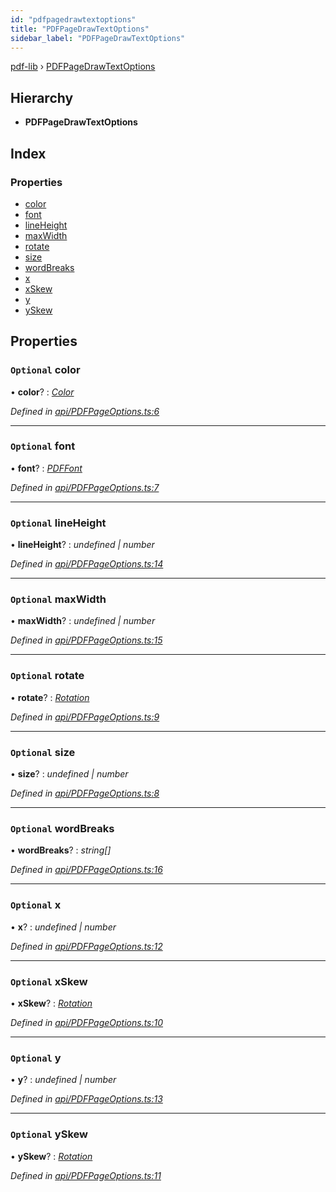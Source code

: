 ```yaml
---
id: "pdfpagedrawtextoptions"
title: "PDFPageDrawTextOptions"
sidebar_label: "PDFPageDrawTextOptions"
---
```


[pdf-lib](../index.md) › [PDFPageDrawTextOptions](pdfpagedrawtextoptions.md)

## Hierarchy

* **PDFPageDrawTextOptions**

## Index

### Properties

* [color](pdfpagedrawtextoptions.md#optional-color)
* [font](pdfpagedrawtextoptions.md#optional-font)
* [lineHeight](pdfpagedrawtextoptions.md#optional-lineheight)
* [maxWidth](pdfpagedrawtextoptions.md#optional-maxwidth)
* [rotate](pdfpagedrawtextoptions.md#optional-rotate)
* [size](pdfpagedrawtextoptions.md#optional-size)
* [wordBreaks](pdfpagedrawtextoptions.md#optional-wordbreaks)
* [x](pdfpagedrawtextoptions.md#optional-x)
* [xSkew](pdfpagedrawtextoptions.md#optional-xskew)
* [y](pdfpagedrawtextoptions.md#optional-y)
* [ySkew](pdfpagedrawtextoptions.md#optional-yskew)

## Properties

### `Optional` color

• **color**? : *[Color](../index.md#color)*

*Defined in [api/PDFPageOptions.ts:6](https://github.com/Hopding/pdf-lib/blob/e16420f/src/api/PDFPageOptions.ts#L6)*

___

### `Optional` font

• **font**? : *[PDFFont](../classes/pdffont.md)*

*Defined in [api/PDFPageOptions.ts:7](https://github.com/Hopding/pdf-lib/blob/e16420f/src/api/PDFPageOptions.ts#L7)*

___

### `Optional` lineHeight

• **lineHeight**? : *undefined | number*

*Defined in [api/PDFPageOptions.ts:14](https://github.com/Hopding/pdf-lib/blob/e16420f/src/api/PDFPageOptions.ts#L14)*

___

### `Optional` maxWidth

• **maxWidth**? : *undefined | number*

*Defined in [api/PDFPageOptions.ts:15](https://github.com/Hopding/pdf-lib/blob/e16420f/src/api/PDFPageOptions.ts#L15)*

___

### `Optional` rotate

• **rotate**? : *[Rotation](../index.md#rotation)*

*Defined in [api/PDFPageOptions.ts:9](https://github.com/Hopding/pdf-lib/blob/e16420f/src/api/PDFPageOptions.ts#L9)*

___

### `Optional` size

• **size**? : *undefined | number*

*Defined in [api/PDFPageOptions.ts:8](https://github.com/Hopding/pdf-lib/blob/e16420f/src/api/PDFPageOptions.ts#L8)*

___

### `Optional` wordBreaks

• **wordBreaks**? : *string[]*

*Defined in [api/PDFPageOptions.ts:16](https://github.com/Hopding/pdf-lib/blob/e16420f/src/api/PDFPageOptions.ts#L16)*

___

### `Optional` x

• **x**? : *undefined | number*

*Defined in [api/PDFPageOptions.ts:12](https://github.com/Hopding/pdf-lib/blob/e16420f/src/api/PDFPageOptions.ts#L12)*

___

### `Optional` xSkew

• **xSkew**? : *[Rotation](../index.md#rotation)*

*Defined in [api/PDFPageOptions.ts:10](https://github.com/Hopding/pdf-lib/blob/e16420f/src/api/PDFPageOptions.ts#L10)*

___

### `Optional` y

• **y**? : *undefined | number*

*Defined in [api/PDFPageOptions.ts:13](https://github.com/Hopding/pdf-lib/blob/e16420f/src/api/PDFPageOptions.ts#L13)*

___

### `Optional` ySkew

• **ySkew**? : *[Rotation](../index.md#rotation)*

*Defined in [api/PDFPageOptions.ts:11](https://github.com/Hopding/pdf-lib/blob/e16420f/src/api/PDFPageOptions.ts#L11)*
